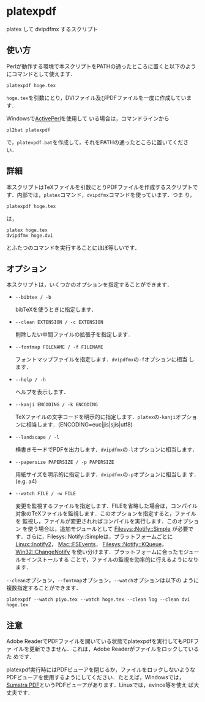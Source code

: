 # platexpdf #

platex して dvipdfmx するスクリプト

## 使い方 ##

Perlが動作する環境で本スクリプトをPATHの通ったところに置くと以下のよう
にコマンドとして使えます．

    platexpdf hoge.tex

`hoge.tex`を引数にとり，DVIファイル及びPDFファイルを一度に作成していま
す．

Windowsで[ActivePerl](http://www.activestate.com/activeperl)を使用して
いる場合は，コマンドラインから

    pl2bat platexpdf

で，`platexpdf.bat`を作成して，それをPATHの通ったところに置いてください．

## 詳細 ##

本スクリプトはTeXファイルを引数にとりPDFファイルを作成するスクリプトで
す．内部では，`platex`コマンド，`dvipdfmx`コマンドを使っています．つま
り，

    platexpdf hoge.tex

は，

    platex hoge.tex
    dvipdfmx hoge.dvi

とふたつのコマンドを実行することにほぼ等しいです．

## オプション ##

本スクリプトは，いくつかのオプションを指定することができます．

* `--bibtex / -b`

  bibTeXを使うときに指定します．

* `--clean EXTENSION / -c EXTENSION`

  削除したい中間ファイルの拡張子を指定します．

* `--fontmap FILENAME / -f FILENAME`

  フォントマップファイルを指定します．`dvipdfmx`の`-f`オプションに相当
  します．

* `--help / -h`

  ヘルプを表示します．

* `--kanji ENCODING / -k ENCODING`

  TeXファイルの文字コードを明示的に指定します．`platex`の`-kanji`オプショ
  ンに相当します．(ENCODING=euc|jis|sjis|utf8)

* `--landscape / -l`

  横書きモードでPDFを出力します．`dvipdfmx`の`-l`オプションに相当します．

* `--papersize PAPERSIZE / -p PAPERSIZE`

  用紙サイズを明示的に指定します．`dvipdfmx`の`-p`オプションに相当しま
  す．(e.g. a4)

* `--watch FILE / -w FILE`

  変更を監視するファイルを指定します．FILEを省略した場合は，コンパイル
  対象のTeXファイルを監視します．このオプションを指定すると，ファイルを
  監視し，ファイルが変更されればコンパイルを実行します．このオプション
  を使う場合は，追加モジュールとして
  [Filesys::Notify::Simple](http://search.cpan.org/perldoc?Filesys%3A%3ANotify%3A%3ASimple)
  が必要です．さらに，Filesys::Notify::Simpleは，プラットフォームごとに
  [Linux::Inotify2](http://search.cpan.org/perldoc?Linux%3A%3AInotify2)，
  [Mac::FSEvents](http://search.cpan.org/perldoc?Mac%3A%3AFSEvents)，
  [Filesys::Notify::KQueue](http://search.cpan.org/perldoc?Filesys%3A%3ANotify%3A%3AKQueue)，
  [Win32::ChangeNotify](http://search.cpan.org/perldoc?Win32%3A%3AChangeNotify)
  を使い分けます．プラットフォームに合ったモジュールをインストールする
  ことで，ファイルの監視を効率的に行えるようになります．

`--clean`オプション，`--fontmap`オプション，`--watch`オプションは以下の
ように複数指定することができます．

    platexpdf --watch piyo.tex --watch hoge.tex --clean log --clean dvi hoge.tex

## 注意 ##

Adobe ReaderでPDFファイルを開いている状態でplatexpdfを実行してもPDFファ
イルを更新できません．これは，Adobe Readerがファイルをロックしているた
めです．

platexpdf実行時にはPDFビューアを閉じるか，ファイルをロックしないような
PDFビューアを使用するようにしてください．たとえば，Windowsでは，
[Sumatra PDF][1]というPDFビューアがあります．Linuxでは，evince等を使え
ば大丈夫です．

[1]:http://blog.kowalczyk.info/software/sumatrapdf/free-pdf-reader.html
